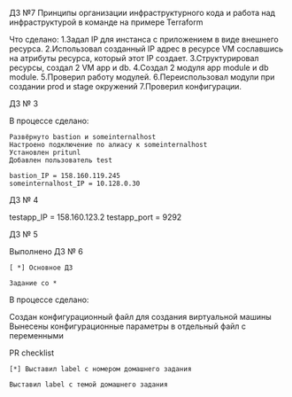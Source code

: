 ДЗ №7 Принципы организации инфраструктурного кода и работа над инфраструктурой в команде на примере Terraform

Что сделано:
1.Задал IP для инстанса с приложением в виде внешнего ресурса.
2.Использовал созданный IP адрес в ресурсе VM сославшись на атрибуты ресурса, который этот IP создает.
3.Структурировал ресурсы, создал 2 VM app и db.
4.Создал 2 модуля app module и db module.
5.Проверил работу модулей.
6.Переиспользовал модули при создании prod и stage окружений
7.Проверил конфигурации.













ДЗ № 3

В процессе сделано:

    Развёрнуто bastion и someinternalhost
    Настроено подключение по алиасу к someinternalhost
    Установлен pritunl
    Добавлен пользователь test

    bastion_IP = 158.160.119.245
    someinternalhost_IP = 10.128.0.30 
    

    



ДЗ № 4 


testapp_IP = 158.160.123.2
testapp_port = 9292


ДЗ № 5

Выполнено ДЗ № 6

    [ *] Основное ДЗ

    Задание со *

В процессе сделано:

Создан конфигурационный файл для создания виртуальной машины
Вынесены конфигурационные параметры в отдельный файл с переменными

PR checklist

    [*] Выставил label с номером домашнего задания

    Выставил label с темой домашнего задания


